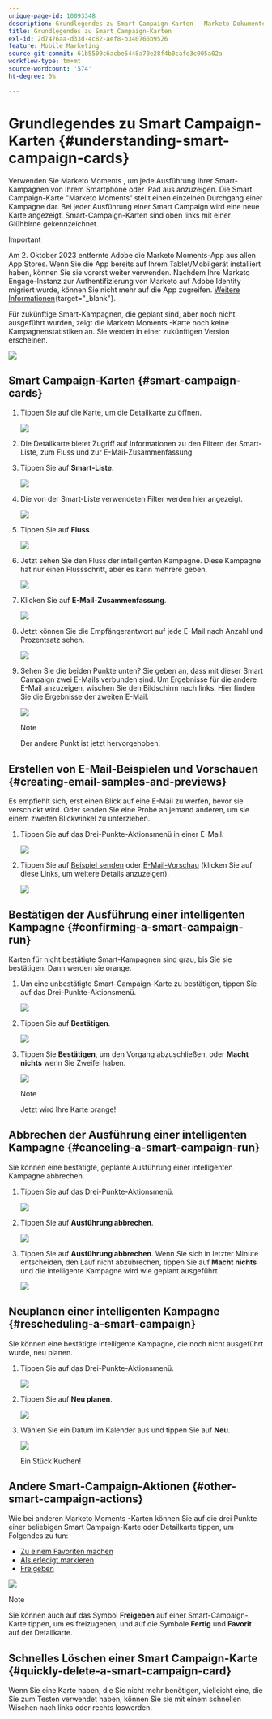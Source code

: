 ```yaml
---
unique-page-id: 10093348
description: Grundlegendes zu Smart Campaign-Karten - Marketo-Dokumente - Produktdokumentation
title: Grundlegendes zu Smart Campaign-Karten
exl-id: 2d7476aa-d33d-4c82-aef8-b340766b9526
feature: Mobile Marketing
source-git-commit: 61b5500c6acbe6448a70e28f4b0cafe3c005a02a
workflow-type: tm+mt
source-wordcount: '574'
ht-degree: 0%

---
```


# Grundlegendes zu Smart Campaign-Karten {#understanding-smart-campaign-cards}

Verwenden Sie Marketo Moments , um jede Ausführung Ihrer Smart-Kampagnen von Ihrem Smartphone oder iPad aus anzuzeigen. Die Smart Campaign-Karte &quot;Marketo Moments“ stellt einen einzelnen Durchgang einer Kampagne dar. Bei jeder Ausführung einer Smart Campaign wird eine neue Karte angezeigt. Smart-Campaign-Karten sind oben links mit einer Glühbirne gekennzeichnet.

>[!IMPORTANT]
>
>Am 2. Oktober 2023 entfernte Adobe die Marketo Moments-App aus allen App Stores. Wenn Sie die App bereits auf Ihrem Tablet/Mobilgerät installiert haben, können Sie sie vorerst weiter verwenden. Nachdem Ihre Marketo Engage-Instanz zur Authentifizierung von Marketo auf Adobe Identity migriert wurde, können Sie nicht mehr auf die App zugreifen. [Weitere Informationen](https://nation.marketo.com/t5/product-discussions/marketo-events-app-and-marketo-moments-app-end-of-life/m-p/340712/highlight/true#M193869){target="_blank"}.

Für zukünftige Smart-Kampagnen, die geplant sind, aber noch nicht ausgeführt wurden, zeigt die Marketo Moments -Karte noch keine Kampagnenstatistiken an. Sie werden in einer zukünftigen Version erscheinen.

![](assets/image2015-9-23-10-3a1-3a5.png)

## Smart Campaign-Karten {#smart-campaign-cards}

1. Tippen Sie auf die Karte, um die Detailkarte zu öffnen.

   ![](assets/image2015-9-21-11-3a7-3a52.png)

1. Die Detailkarte bietet Zugriff auf Informationen zu den Filtern der Smart-Liste, zum Fluss und zur E-Mail-Zusammenfassung.

1. Tippen Sie auf **Smart-Liste**.

   ![](assets/image2015-9-21-13-3a31-3a49.png)

1. Die von der Smart-Liste verwendeten Filter werden hier angezeigt.

   ![](assets/image2015-9-21-13-3a35-3a29.png)

1. Tippen Sie auf **Fluss**.

   ![](assets/image2015-9-21-13-3a37-3a20.png)

1. Jetzt sehen Sie den Fluss der intelligenten Kampagne. Diese Kampagne hat nur einen Flussschritt, aber es kann mehrere geben.

   ![](assets/image2015-9-22-15-3a8-3a12.png)

1. Klicken Sie auf **E-Mail-Zusammenfassung**.

   ![](assets/image2015-9-21-13-3a51-3a7.png)

1. Jetzt können Sie die Empfängerantwort auf jede E-Mail nach Anzahl und Prozentsatz sehen.

   ![](assets/image2015-9-21-13-3a59-3a29.png)

1. Sehen Sie die beiden Punkte unten? Sie geben an, dass mit dieser Smart Campaign zwei E-Mails verbunden sind. Um Ergebnisse für die andere E-Mail anzuzeigen, wischen Sie den Bildschirm nach links. Hier finden Sie die Ergebnisse der zweiten E-Mail.

   ![](assets/image2015-9-21-14-3a4-3a51.png)

   >[!NOTE]
   >
   >Der andere Punkt ist jetzt hervorgehoben.

## Erstellen von E-Mail-Beispielen und Vorschauen {#creating-email-samples-and-previews}

Es empfiehlt sich, erst einen Blick auf eine E-Mail zu werfen, bevor sie verschickt wird. Oder senden Sie eine Probe an jemand anderen, um sie einem zweiten Blickwinkel zu unterziehen.

1. Tippen Sie auf das Drei-Punkte-Aktionsmenü in einer E-Mail.

   ![](assets/image2015-9-22-14-3a54-3a12.png)

1. Tippen Sie auf [Beispiel senden](/help/marketo/product-docs/core-marketo-concepts/mobile-apps/marketo-moments/working-with-moments/sending-a-sample.md) oder [E-Mail-Vorschau](/help/marketo/product-docs/core-marketo-concepts/mobile-apps/marketo-moments/working-with-moments/previewing-an-email.md) (klicken Sie auf diese Links, um weitere Details anzuzeigen).

   ![](assets/image2015-9-22-14-3a52-3a11.png)

## Bestätigen der Ausführung einer intelligenten Kampagne {#confirming-a-smart-campaign-run}

Karten für nicht bestätigte Smart-Kampagnen sind grau, bis Sie sie bestätigen. Dann werden sie orange.

1. Um eine unbestätigte Smart-Campaign-Karte zu bestätigen, tippen Sie auf das Drei-Punkte-Aktionsmenü.

   ![](assets/image2015-9-23-10-3a43-3a23.png)

1. Tippen Sie auf **Bestätigen**.

   ![](assets/image2015-9-23-10-3a45-3a51.png)

1. Tippen Sie **Bestätigen**, um den Vorgang abzuschließen, oder **Macht nichts** wenn Sie Zweifel haben.

   ![](assets/image2015-9-23-10-3a47-3a28.png)

   >[!NOTE]
   >
   >Jetzt wird Ihre Karte orange!

## Abbrechen der Ausführung einer intelligenten Kampagne {#canceling-a-smart-campaign-run}

Sie können eine bestätigte, geplante Ausführung einer intelligenten Kampagne abbrechen.

1. Tippen Sie auf das Drei-Punkte-Aktionsmenü.

   ![](assets/image2015-9-22-14-3a34-3a14.png)

1. Tippen Sie auf **Ausführung abbrechen**.

   ![](assets/image2015-9-22-14-3a35-3a33.png)

1. Tippen Sie auf **Ausführung abbrechen**. Wenn Sie sich in letzter Minute entscheiden, den Lauf nicht abzubrechen, tippen Sie auf **Macht nichts** und die intelligente Kampagne wird wie geplant ausgeführt.

   ![](assets/image2015-9-22-14-3a41-3a26.png)

## Neuplanen einer intelligenten Kampagne {#rescheduling-a-smart-campaign}

Sie können eine bestätigte intelligente Kampagne, die noch nicht ausgeführt wurde, neu planen.

1. Tippen Sie auf das Drei-Punkte-Aktionsmenü.

   ![](assets/image2015-9-22-14-3a11-3a25.png)

1. Tippen Sie auf **Neu planen**.

   ![](assets/image2015-9-22-14-3a13-3a25.png)

1. Wählen Sie ein Datum im Kalender aus und tippen Sie auf **Neu**.

   ![](assets/image2015-9-22-14-3a16-3a56.png)

   Ein Stück Kuchen!

## Andere Smart-Campaign-Aktionen {#other-smart-campaign-actions}

Wie bei anderen Marketo Moments -Karten können Sie auf die drei Punkte einer beliebigen Smart Campaign-Karte oder Detailkarte tippen, um Folgendes zu tun:

* [Zu einem Favoriten machen](/help/marketo/product-docs/core-marketo-concepts/mobile-apps/marketo-moments/working-with-moments/creating-a-favorite.md)
* [Als erledigt markieren](/help/marketo/product-docs/core-marketo-concepts/mobile-apps/marketo-moments/working-with-moments/marking-it-done.md)
* [Freigeben](/help/marketo/product-docs/core-marketo-concepts/mobile-apps/marketo-moments/working-with-moments/sharing-a-moment.md)

![](assets/image2015-9-21-14-3a38-3a19.png)

>[!NOTE]
>
>Sie können auch auf das Symbol **Freigeben** auf einer Smart-Campaign-Karte tippen, um es freizugeben, und auf die Symbole **Fertig** und **Favorit** auf der Detailkarte.

## Schnelles Löschen einer Smart Campaign-Karte {#quickly-delete-a-smart-campaign-card}

Wenn Sie eine Karte haben, die Sie nicht mehr benötigen, vielleicht eine, die Sie zum Testen verwendet haben, können Sie sie mit einem schnellen Wischen nach links oder rechts loswerden.
